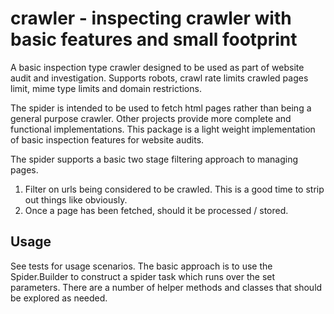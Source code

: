 crawler - inspecting crawler with basic features and small footprint 
=======

A basic inspection type crawler designed to be used as part of website audit
and investigation. Supports robots, crawl rate limits crawled pages limit, 
mime type limits and domain restrictions.

The spider is intended to be used to fetch html pages rather than being a 
general purpose crawler. Other projects provide more complete and functional
implementations. This package is a light weight implementation of basic 
inspection features for website audits.

The spider supports a basic two stage filtering approach to managing pages.

1. Filter on urls being considered to be crawled. This is a good time to strip
    out things like obviously.
2. Once a page has been fetched, should it be processed / stored.

Usage
-----

See tests for usage scenarios. The basic approach is to use the Spider.Builder
to construct a spider task which runs over the set parameters. There are 
a number of helper methods and classes that should be explored as needed.

